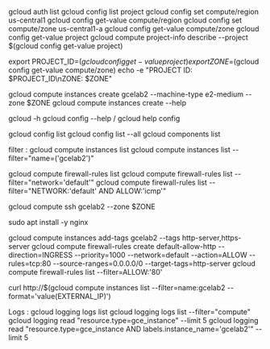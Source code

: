 gcloud auth list
gcloud config list project
gcloud config set compute/region us-central1
gcloud config get-value compute/region
gcloud config set compute/zone us-central1-a
gcloud config get-value compute/zone
gcloud config get-value project
gcloud compute project-info describe --project $(gcloud config get-value project)

export PROJECT_ID=$(gcloud config get-value project)
export ZONE=$(gcloud config get-value compute/zone)
echo -e "PROJECT ID: $PROJECT_ID\nZONE: $ZONE"

gcloud compute instances create gcelab2 --machine-type e2-medium --zone $ZONE
gcloud compute instances create --help

gcloud -h
gcloud config --help / gcloud help config

gcloud config list
gcloud config list --all
gcloud components list

filter : 
gcloud compute instances list
gcloud compute instances list --filter="name=('gcelab2')"

gcloud compute firewall-rules list
gcloud compute firewall-rules list --filter="network='default'"
gcloud compute firewall-rules list --filter="NETWORK:'default' AND ALLOW:'icmp'"

gcloud compute ssh gcelab2 --zone $ZONE

sudo apt install -y nginx

gcloud compute instances add-tags gcelab2 --tags http-server,https-server
gcloud compute firewall-rules create default-allow-http --direction=INGRESS --priority=1000 --network=default --action=ALLOW --rules=tcp:80 --source-ranges=0.0.0.0/0 --target-tags=http-server
gcloud compute firewall-rules list --filter=ALLOW:'80'

curl http://$(gcloud compute instances list --filter=name:gcelab2 --format='value(EXTERNAL_IP)')

Logs : 
gcloud logging logs list
gcloud logging logs list --filter="compute"
gcloud logging read "resource.type=gce_instance" --limit 5
gcloud logging read "resource.type=gce_instance AND labels.instance_name='gcelab2'" --limit 5